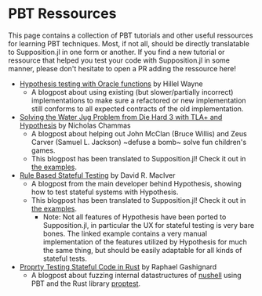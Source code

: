# PBT Ressources

This page contains a collection of PBT tutorials and other useful ressources
for learning PBT techniques. Most, if not all, should be directly translatable to
Supposition.jl in one form or another. If you find a new tutorial or ressource
that helped you test your code with Supposition.jl in some manner, please don't
hesitate to open a PR adding the ressource here!

 * [Hypothesis testing with Oracle functions](https://www.hillelwayne.com/post/hypothesis-oracles/) by Hillel Wayne
   * A blogpost about using existing (but slower/partially incorrect) implementations to make sure
     a refactored or new implementation still conforms to all expected contracts of the old implementation.
 * [Solving the Water Jug Problem from Die Hard 3 with TLA+ and Hypothesis](https://nchammas.com/writing/how-not-to-die-hard-with-hypothesis) by Nicholas Chammas
   * A blogpost about helping out John McClan (Bruce Willis) and Zeus Carver (Samuel L. Jackson) ~defuse a bomb~ solve fun children's games.
   * This blogpost has been translated to Supposition.jl! Check it out in [the examples](@ref "Juggling Jugs").
 * [Rule Based Stateful Testing](https://hypothesis.works/articles/rule-based-stateful-testing/) by David R. MacIver
   * A blogpost from the main developer behind Hypothesis, showing how to test stateful systems with Hypothesis.
   * This blogpost has been translated to Supposition.jl! Check it out in [the examples](@ref "Juggling Jugs").
     * Note: Not all features of Hypothesis have been ported to Supposition.jl, in particular the UX for stateful testing
       is very bare bones. The linked example contains a very manual implementation of the features utilized by
       Hypothesis for much the same thing, but should be easily adaptable for all kinds of stateful tests.
 * [Proprty Testing Stateful Code in Rust](https://rtpg.co/2024/02/02/property-testing-with-imperative-rust/) by Raphael Gashignard
   * A blogpost about fuzzing internal datastructures of [nushell](https://www.nushell.sh/) using PBT and the Rust library
     [proptest](https://github.com/proptest-rs/proptest).

